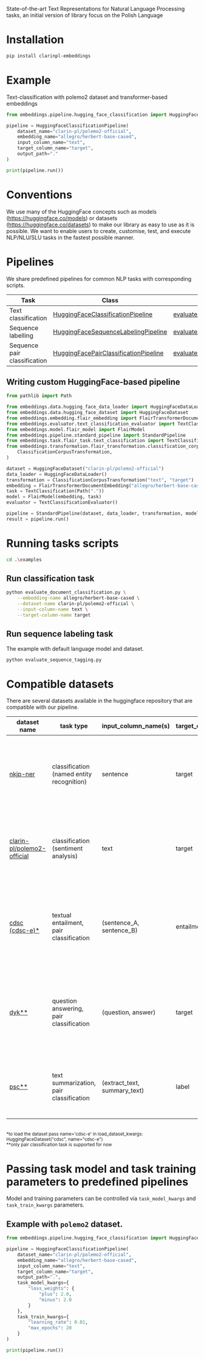 State-of-the-art Text Representations for Natural Language Processing tasks, an initial version of library focus on the Polish Language

# Installation

```bash
pip install clarinpl-embeddings
```

# Example

Text-classification with polemo2 dataset and transformer-based embeddings

```python
from embeddings.pipeline.hugging_face_classification import HuggingFaceClassificationPipeline

pipeline = HuggingFaceClassificationPipeline(
    dataset_name="clarin-pl/polemo2-official",
    embedding_name="allegro/herbert-base-cased",
    input_column_name="text",
    target_column_name="target",
    output_path="."
)

print(pipeline.run())

```

# Conventions

We use many of the HuggingFace concepts such as models (https://huggingface.co/models) or  datasets (https://huggingface.co/datasets) to make our library as easy to use as it is possible. We want to enable users to create, customise, test, and execute NLP/NLU/SLU tasks in the fastest possible manner.


# Pipelines

We share predefined pipelines for common NLP tasks with corresponding scripts.

| Task | Class | Script |
| ---- | ---- | ---- |
| Text classification | [HuggingFaceClassificationPipeline](embeddings/pipeline/hugging_face_classification.py) | [evaluate_document_classification.py](examples/evaluate_document_classification.py) |
| Sequence labelling | [HuggingFaceSequenceLabelingPipeline](embeddings/pipeline/hugging_face_sequence_labeling.py) | [evaluate_sequence_labelling.py](examples/evaluate_sequence_labelling.py) |
| Sequence pair classification | [HuggingFacePairClassificationPipeline](embeddings/pipeline/hugging_face_pair_classification.py)| [evaluate_document_pair_classification.py](examples/evaluate_document_pair_classification.py) |

 
## Writing custom HuggingFace-based pipeline

```python
from pathlib import Path

from embeddings.data.hugging_face_data_loader import HuggingFaceDataLoader
from embeddings.data.hugging_face_dataset import HuggingFaceDataset
from embeddings.embedding.flair_embedding import FlairTransformerDocumentEmbedding
from embeddings.evaluator.text_classification_evaluator import TextClassificationEvaluator
from embeddings.model.flair_model import FlairModel
from embeddings.pipeline.standard_pipeline import StandardPipeline
from embeddings.task.flair_task.text_classification import TextClassification
from embeddings.transformation.flair_transformation.classification_corpus_transformation import (
    ClassificationCorpusTransformation,
)

dataset = HuggingFaceDataset("clarin-pl/polemo2-official")
data_loader = HuggingFaceDataLoader()
transformation = ClassificationCorpusTransformation("text", "target")
embedding = FlairTransformerDocumentEmbedding("allegro/herbert-base-cased")
task = TextClassification(Path("."))
model = FlairModel(embedding, task)
evaluator = TextClassificationEvaluator()

pipeline = StandardPipeline(dataset, data_loader, transformation, model, evaluator)
result = pipeline.run()
```

# Running tasks scripts

```bash
cd .\examples
```

## Run classification task

```bash
python evaluate_document_classification.py \
    --embedding-name allegro/herbert-base-cased \
    --dataset-name clarin-pl/polemo2-official \
    --input-column-name text \
    --target-column-name target

```

## Run sequence labeling task

The example with default language model and dataset. 

```bash
python evaluate_sequence_tagging.py
```

# Compatible datasets
There are several datasets available in the huggingface repository that are 
compatible with our pipeline.

| dataset name               	| task type                                 	| input_column_name(s)       	| target_column_name  	| description                                                        	|
|----------------------------	|-------------------------------------------	|----------------------------	|---------------------	|------------------------------------------------------------	        |
| [nkjp-ner](https://huggingface.co/datasets/nkjp-ner)                   	| classification (named entity recognition) 	| sentence                   	| target              	| The manually annotated 1-million word subcorpus of the National Corpus of Polish.                 	   |
| [clarin-pl/polemo2-official](https://huggingface.co/datasets/clarin-pl/polemo2-official ) 	| classification  (sentiment analysis)          | text      | target              	| A corpus of consumer reviews from 4 domains: medicine, hotels, products and school.	               |
| [cdsc<br>(cdsc-e)*](https://huggingface.co/datasets/cdsc)             | textual entailment, pair classification           | (sentence_A, sentence_B)   	| entailment_judgment 	| The polish sentence pairs which are human-annotated for semantic relatedness and entailment.          |
| [dyk**](https://huggingface.co/datasets/dyk)                        	| question answering, pair classification   	    | (question, answer)           	| target              	| The Did You Know (pol. Czy wiesz?) dataset consists of human-annotated question-answer pairs         |
| [psc**](https://huggingface.co/datasets/psc)                        	| text summarization, pair classification   	    | (extract_text, summary_text) 	| label               	| The Polish Summaries Corpus contains news articles and their summaries.                        	   |
<br />
<sup>*to load the dataset pass name='cdsc-e' in load_dataset_kwargs: HuggingFaceDataset("cdsc", name="cdsc-e")</sup><br />
<sup>**only pair classification task is supported for now</sup>

# Passing task model and task training parameters to predefined pipelines

Model and training parameters can be controlled via `task_model_kwargs` and 
`task_train_kwargs` parameters. 

## Example with `polemo2` dataset.   

```python
from embeddings.pipeline.hugging_face_classification import HuggingFaceClassificationPipeline

pipeline = HuggingFaceClassificationPipeline(
    dataset_name="clarin-pl/polemo2-official",
    embedding_name="allegro/herbert-base-cased",
    input_column_name="text",
    target_column_name="target",
    output_path=".",
    task_model_kwargs={
        "loss_weights": {
            "plus": 2.0,
            "minus": 2.0
        }
    },
    task_train_kwargs={
        "learning_rate": 0.01,
        "max_epochs": 20
    }
)

print(pipeline.run())
```
